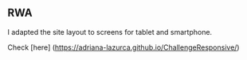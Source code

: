 ## RWA
I adapted the site layout to screens for tablet and smartphone. 

Check [here] (https://adriana-lazurca.github.io/ChallengeResponsive/)